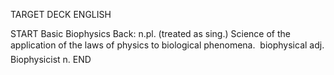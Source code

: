 TARGET DECK
ENGLISH

START
Basic
Biophysics
Back: n.pl. (treated as sing.) Science of the application of the laws of physics to biological phenomena.  biophysical adj. Biophysicist n.
END
